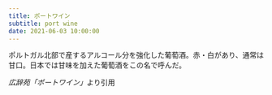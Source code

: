```yaml
---
title: ポートワイン
subtitle: port wine
date: 2021-06-03 10:00:00
---
```


ポルトガル北部で産するアルコール分を強化した葡萄酒。赤・白があり、通常は甘口。日本では甘味を加えた葡萄酒をこの名で呼んだ。

<cite>広辞苑「ポートワイン」</cite>より引用